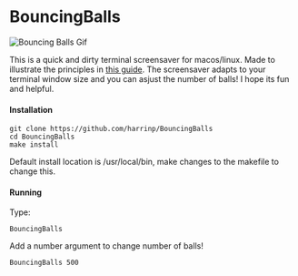 # BouncingBalls

![Bouncing Balls Gif](https://thumbs.gfycat.com/PortlyVacantDutchshepherddog-size_restricted.gif)

This is a quick and dirty terminal screensaver for macos/linux. Made to illustrate the principles in [this guide](https://github.com/harrinp/Command-line-guide). The screensaver adapts to your terminal window size and you can asjust the number of balls! I hope its fun and helpful.

#### Installation

```
git clone https://github.com/harrinp/BouncingBalls
cd BouncingBalls
make install
```
Default install location is /usr/local/bin, make changes to the makefile to change this.

#### Running

Type:
```
BouncingBalls
```
Add a number argument to change number of balls!
```
BouncingBalls 500
```
